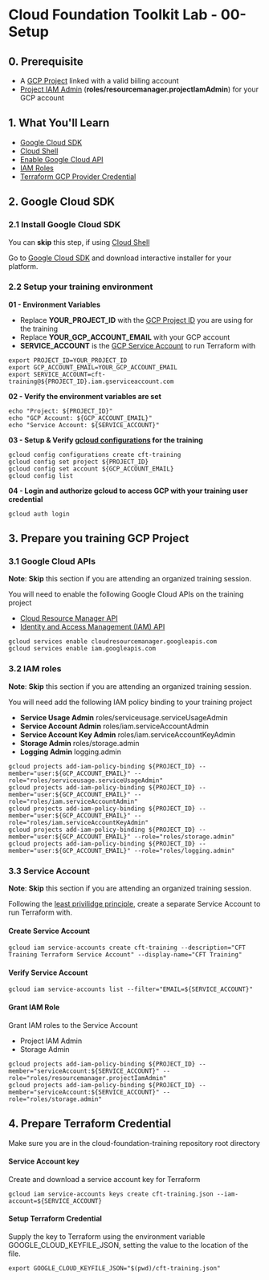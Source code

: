 
# Cloud Foundation Toolkit Lab - 00-Setup

## 0. Prerequisite

* A [GCP Project](https://cloud.google.com/resource-manager/docs/creating-managing-projects#creating_a_project) linked with a valid biiling account
* [Project IAM Admin](https://cloud.google.com/iam/docs/understanding-roles#resource-manager-roles) (**roles/resourcemanager.projectIamAdmin**) for your GCP account

## 1. What You'll Learn

* [Google Cloud SDK](https://cloud.google.com/sdk/)
* [Cloud Shell](https://cloud.google.com/shell/docs)
* [Enable Google Cloud API](https://cloud.google.com/service-usage/docs/enable-disable)
* [IAM Roles](https://cloud.google.com/iam/docs/understanding-roles#iam-roles)
* [Terraform GCP Provider Credential](https://www.terraform.io/docs/providers/google/guides/getting_started.html#adding-credentials)

## 2. Google Cloud SDK

### 2.1 Install Google Cloud SDK

You can **skip** this step, if using [Cloud Shell](https://cloud.google.com/shell/docs)

Go to [Google Cloud SDK](https://cloud.google.com/sdk/docs/downloads-interactive) and download interactive installer for your platform.

### 2.2 Setup your training environment

**01 - Environment Variables**
* Replace **YOUR_PROJECT_ID** with the [GCP Project ID](https://cloud.google.com/resource-manager/docs/creating-managing-projects#before_you_begin) you are using for the training
* Replace **YOUR_GCP_ACCOUNT_EMAIL** with your GCP account
* **SERVICE_ACCOUNT** is the [GCP Service Account](https://cloud.google.com/iam/docs/understanding-service-accounts) to run Terraform with
```
export PROJECT_ID=YOUR_PROJECT_ID
export GCP_ACCOUNT_EMAIL=YOUR_GCP_ACCOUNT_EMAIL
export SERVICE_ACCOUNT=cft-training@${PROJECT_ID}.iam.gserviceaccount.com
```

**02 - Verify the environment variables are set**
```
echo "Project: ${PROJECT_ID}"
echo "GCP Account: ${GCP_ACCOUNT_EMAIL}"
echo "Service Account: ${SERVICE_ACCOUNT}"
```

**03 - Setup & Verify [gcloud configurations](https://cloud.google.com/sdk/gcloud/reference/config) for the training**
```
gcloud config configurations create cft-training
gcloud config set project ${PROJECT_ID}
gcloud config set account ${GCP_ACCOUNT_EMAIL}
gcloud config list
```

**04 - Login and authorize gcloud to access GCP with your training user credential**
```
gcloud auth login
```

## 3. Prepare you training GCP Project

### 3.1 Google Cloud APIs

**Note**: **Skip** this section if you are attending an organized training session.

You will need to enable the following Google Cloud APIs on the training project
* [Cloud Resource Manager API](https://cloud.google.com/resource-manager/reference/rest/)
* [Identity and Access Management (IAM) API](https://cloud.google.com/iam/docs/reference/rest)
```
gcloud services enable cloudresourcemanager.googleapis.com
gcloud services enable iam.googleapis.com
```

### 3.2 IAM roles

**Note**: **Skip** this section if you are attending an organized training session.

You will need add the following IAM policy binding to your training project
* **Service Usage Admin** roles/serviceusage.serviceUsageAdmin
* **Service Account Admin** roles/iam.serviceAccountAdmin
* **Service Account Key Admin** roles/iam.serviceAccountKeyAdmin
* **Storage Admin** roles/storage.admin
* **Logging Admin** logging.admin
```
gcloud projects add-iam-policy-binding ${PROJECT_ID} --member="user:${GCP_ACCOUNT_EMAIL}" --role="roles/serviceusage.serviceUsageAdmin"
gcloud projects add-iam-policy-binding ${PROJECT_ID} --member="user:${GCP_ACCOUNT_EMAIL}" --role="roles/iam.serviceAccountAdmin"
gcloud projects add-iam-policy-binding ${PROJECT_ID} --member="user:${GCP_ACCOUNT_EMAIL}" --role="roles/iam.serviceAccountKeyAdmin"
gcloud projects add-iam-policy-binding ${PROJECT_ID} --member="user:${GCP_ACCOUNT_EMAIL}" --role="roles/storage.admin"
gcloud projects add-iam-policy-binding ${PROJECT_ID} --member="user:${GCP_ACCOUNT_EMAIL}" --role="roles/logging.admin"
```

### 3.3 Service Account

**Note**: **Skip** this section if you are attending an organized training session.

Following the [least privilidge principle](https://cloud.google.com/blog/products/identity-security/dont-get-pwned-practicing-the-principle-of-least-privilege), create a separate Service Account to run Terraform with.

#### Create Service Account
```
gcloud iam service-accounts create cft-training --description="CFT Training Terraform Service Account" --display-name="CFT Training"
```

#### Verify Service Account
```
gcloud iam service-accounts list --filter="EMAIL=${SERVICE_ACCOUNT}"
```

#### Grant IAM Role

Grant IAM roles to the Service Account
* Project IAM Admin
* Storage Admin
```
gcloud projects add-iam-policy-binding ${PROJECT_ID} --member="serviceAccount:${SERVICE_ACCOUNT}" --role="roles/resourcemanager.projectIamAdmin"
gcloud projects add-iam-policy-binding ${PROJECT_ID} --member="serviceAccount:${SERVICE_ACCOUNT}" --role="roles/storage.admin"
```

## 4. Prepare Terraform Credential

Make sure you are in the cloud-foundation-training repository root directory

#### Service Account key

Create and download a service account key for Terraform
```
gcloud iam service-accounts keys create cft-training.json --iam-account=${SERVICE_ACCOUNT}
```

#### Setup Terraform Credential

Supply the key to Terraform using the environment variable GOOGLE_CLOUD_KEYFILE_JSON, setting the value to the location of the file.
```
export GOOGLE_CLOUD_KEYFILE_JSON="$(pwd)/cft-training.json"
```
